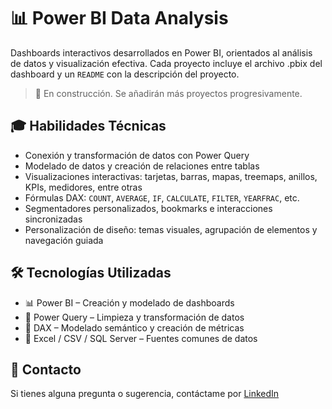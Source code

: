 # 📊 Power BI Data Analysis

Dashboards interactivos desarrollados en Power BI, orientados al análisis de datos y visualización efectiva. Cada proyecto incluye el archivo .pbix del dashboard y un `README` con la descripción del proyecto.

> 🚧 En construcción. Se añadirán más proyectos progresivamente.

## 🎓 Habilidades Técnicas  

- Conexión y transformación de datos con Power Query
- Modelado de datos y creación de relaciones entre tablas
- Visualizaciones interactivas: tarjetas, barras, mapas, treemaps, anillos, KPIs, medidores, entre otras
- Fórmulas DAX: `COUNT`, `AVERAGE`, `IF`, `CALCULATE`, `FILTER`, `YEARFRAC`, etc.
- Segmentadores personalizados, bookmarks e interacciones sincronizadas
- Personalización de diseño: temas visuales, agrupación de elementos y navegación guiada
<!-- - Creación de tablas calendario con DAX y Power Query -->

## 🛠️ Tecnologías Utilizadas

- 📊 Power BI – Creación y modelado de dashboards
- 🔄 Power Query – Limpieza y transformación de datos
- 🧮 DAX – Modelado semántico y creación de métricas
- 📂 Excel / CSV / SQL Server – Fuentes comunes de datos

## 📩 Contacto

Si tienes alguna pregunta o sugerencia, contáctame por [LinkedIn](https://linkedin.com/in/roberto-eustaquio/)
